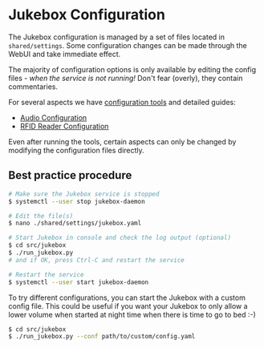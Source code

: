 # Jukebox Configuration

The Jukebox configuration is managed by a set of files located in `shared/settings`.
Some configuration changes can be made through the WebUI and take immediate effect.

The majority of configuration options is only available by editing the config files -
*when the service is not running!*
Don't fear (overly), they contain commentaries.

For several aspects we have [configuration tools](../developers/coreapps.md#configuration-tools) and detailed guides:

* [Audio Configuration](./audio.md#audio-configuration)
* [RFID Reader Configuration](../developers/rfid/basics.md#reader-configuration)

Even after running the tools, certain aspects can only be changed by modifying the configuration files directly.

## Best practice procedure

```bash
# Make sure the Jukebox service is stopped
$ systemctl --user stop jukebox-daemon

# Edit the file(s)
$ nano ./shared/settings/jukebox.yaml

# Start Jukebox in console and check the log output (optional)
$ cd src/jukebox
$ ./run_jukebox.py 
# and if OK, press Ctrl-C and restart the service

# Restart the service
$ systemctl --user start jukebox-daemon
```

To try different configurations, you can start the Jukebox with a custom config file.
This could be useful if you want your Jukebox to only allow a lower volume when started
at night time when there is time to go to bed :-)

```bash
$ cd src/jukebox
$ ./run_jukebox.py --conf path/to/custom/config.yaml
```
